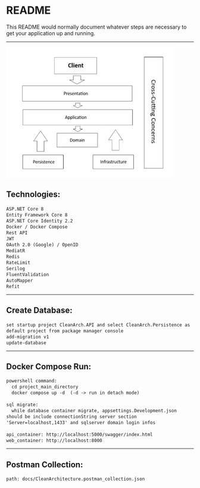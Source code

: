 # README #
This README would normally document whatever steps are necessary to get your application up and running.

---------------------------

<img src="https://github.com/enginaslamaci/clean-architecture/blob/main/docs/clean-architecture%20template.png" width="450" height="350" />

## Technologies:
    ASP.NET Core 8
    Entity Framework Core 8
    ASP.NET Core Identity 2.2
    Docker / Docker Compose
    Rest API
    JWT
    OAuth 2.0 (Google) / OpenID
    MediatR
	Redis
    RateLimit
    Serilog
    FluentValidation
    AutoMapper
    Refit
	
---------------------------

## Create Database:
    set startup project CleanArch.API and select CleanArch.Persistence as default project from package manager console
    add-migration v1
    update-database
	
---------------------------
	
## Docker Compose Run:
    powershell command:
      cd project_main_directory
      docker compose up -d  (-d -> run in detach mode)

    sql migrate:
      while database container migrate, appsettings.Development.json should be include connectionString server section 'Server=localhost,1433' and sqlserver domain login infos
	
    api_container: http://localhost:5000/swagger/index.html
    web_container: http://localhost:8000
	
---------------------------
		
## Postman Collection:	
    path: docs/CleanArchitecture.postman_collection.json
